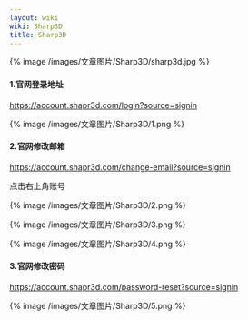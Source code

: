 ```yaml
---
layout: wiki
wiki: Sharp3D
title: Sharp3D
---
```



{% image /images/文章图片/Sharp3D/sharp3d.jpg %}


#### 1.官网登录地址

https://account.shapr3d.com/login?source=signin

{% image /images/文章图片/Sharp3D/1.png %}




#### 2.官网修改邮箱

https://account.shapr3d.com/change-email?source=signin

点击右上角账号

{% image /images/文章图片/Sharp3D/2.png %}

{% image /images/文章图片/Sharp3D/3.png %}

{% image /images/文章图片/Sharp3D/4.png %}




#### 3.官网修改密码

https://account.shapr3d.com/password-reset?source=signin

{% image /images/文章图片/Sharp3D/5.png %}
